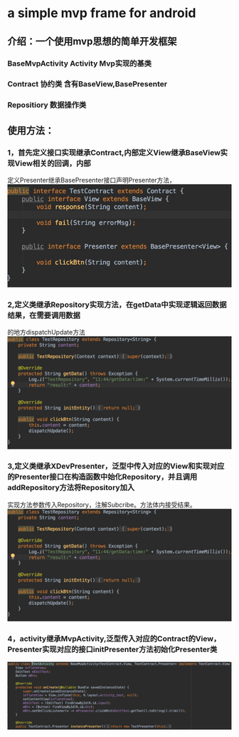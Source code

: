 # a simple mvp frame for android 
## 介绍：一个使用mvp思想的简单开发框架
 ### BaseMvpActivity Activity Mvp实现的基类
 ### Contract 协约类 含有BaseView,BasePresenter
 ### Repositiory 数据操作类
## 使用方法：
 ### 1，首先定义接口实现继承Contract,内部定义View继承BaseView实现View相关的回调，内部
 定义Presenter继承BasePresenter接口声明Presenter方法，
 <img src="/preview/contract.jpeg">
 ### 2,定义类继承Repository实现方法，在getData中实现逻辑返回数据结果，在需要调用数据
 的地方dispatchUpdate方法
 <img src="/preview/repository.jpeg">
 ### 3,定义类继承XDevPresenter，泛型中传入对应的View和实现对应的Presenter接口在构造函数中始化Repository，并且调用addRepository方法将Repository加入
 实现方法参数传入Repository，注解Subcribe。方法体内接受结果。
 <img src="/preview/repository.jpeg">
 ### 4，activity继承MvpActivity,泛型传入对应的Contract的View，Presenter实现对应的接口initPresenter方法初始化Presenter类
 <img src="/preview/activity.jpeg"> 



